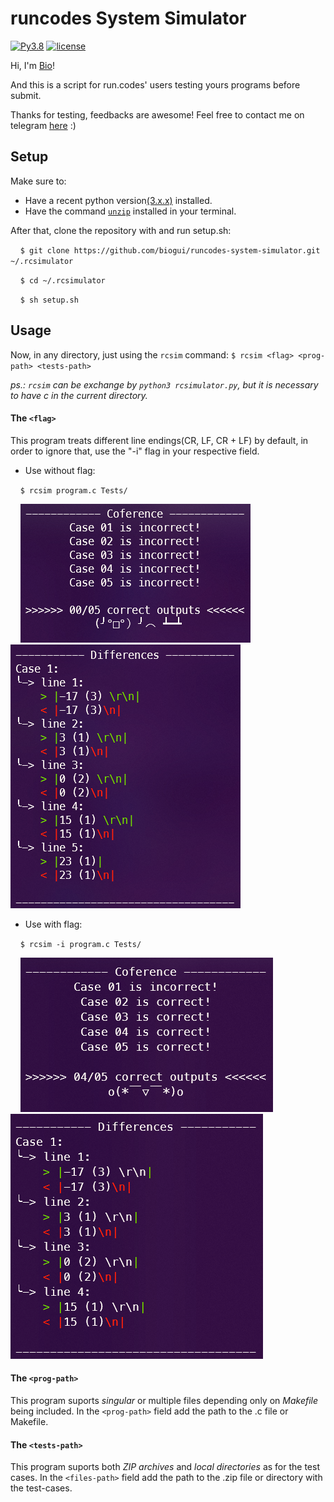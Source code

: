 # **runcodes System Simulator**
[![Py3.8](https://img.shields.io/badge/Python-3.8-blueviolet.svg)](https://docs.python.org/release/3.8.5/whatsnew/changelog.html#changelog)
[![license](https://img.shields.io/badge/license-MIT-blueviolet.svg)](https://github.com/biogui/simple-image-editor-with-openCV/blob/master/LICENSE)

Hi, I'm [Bio](https://github.com/biogui)!

And this is a script for run.codes' users testing yours programs before submit.

Thanks for testing, feedbacks are awesome! Feel free to contact me on telegram [here](https://t.me/gui_bio) :)

## **Setup**
Make sure to:
- Have a recent python version[(3.x.x)](https://realpython.com/installing-python/) installed.
- Have the command [`unzip`](https://www.hostinger.com/tutorials/how-to-unzip-files-linux/) installed in your terminal. 

After that, clone the repository with and run setup.sh:

&nbsp;&nbsp;&nbsp;&nbsp;`$ git clone https://github.com/biogui/runcodes-system-simulator.git ~/.rcsimulator`

&nbsp;&nbsp;&nbsp;&nbsp;`$ cd ~/.rcsimulator`

&nbsp;&nbsp;&nbsp;&nbsp;`$ sh setup.sh`

## **Usage**
Now, in any directory, just using the `rcsim` command: `$ rcsim <flag> <prog-path> <tests-path>`

*ps.: `rcsim` can be exchange by `python3 rcsimulator.py`, but it is necessary to have c in the current directory.*

#### **The `<flag>`**
This program treats different line endings(CR, LF, CR + LF) by default, in order to
		ignore that, use the "-i" flag in your respective field.
- Use without flag:

&nbsp;&nbsp;&nbsp;&nbsp;`$ rcsim program.c Tests/`

&nbsp;&nbsp;&nbsp;&nbsp;![Use example](/images/without_i1.png) ![Use example](/images/without_i2.png)
- Use with flag:

&nbsp;&nbsp;&nbsp;&nbsp;`$ rcsim -i program.c Tests/`

&nbsp;&nbsp;&nbsp;&nbsp;![Use example](/images/with_i1.png) ![Use example](/images/with_i2.png)

#### **The `<prog-path>`**
This program suports *singular* or multiple files depending only on *Makefile* being included. In the `<prog-path>` field add the path to the .c file or Makefile.

#### **The `<tests-path>`**
This program suports both *ZIP archives* and *local directories* as for the test cases. In the `<files-path>` field add the path to the .zip file or directory with the test-cases.
